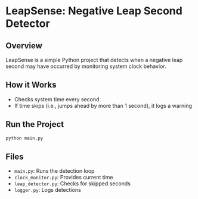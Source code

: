# LeapSense: Negative Leap Second Detector

## Overview
LeapSense is a simple Python project that detects when a negative leap second may have occurred by monitoring system clock behavior.

## How it Works
- Checks system time every second
- If time skips (i.e., jumps ahead by more than 1 second), it logs a warning

## Run the Project

```bash
python main.py
```

## Files
- `main.py`: Runs the detection loop
- `clock_monitor.py`: Provides current time
- `leap_detector.py`: Checks for skipped seconds
- `logger.py`: Logs detections

